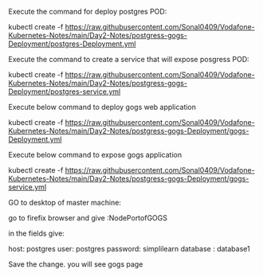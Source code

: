 Execute the command for deploy postgres POD:

kubectl create -f https://raw.githubusercontent.com/Sonal0409/Vodafone-Kubernetes-Notes/main/Day2-Notes/postgress-gogs-Deployment/postgres-Deployment.yml

Execute the command to create a service that will expose posgress POD:

kubectl create -f https://raw.githubusercontent.com/Sonal0409/Vodafone-Kubernetes-Notes/main/Day2-Notes/postgress-gogs-Deployment/postgres-service.yml

Execute below command to deploy gogs web application

kubectl create -f https://raw.githubusercontent.com/Sonal0409/Vodafone-Kubernetes-Notes/main/Day2-Notes/postgress-gogs-Deployment/gogs-Deployment.yml

Execute below command to expose gogs application

kubectl create -f https://raw.githubusercontent.com/Sonal0409/Vodafone-Kubernetes-Notes/main/Day2-Notes/postgress-gogs-Deployment/gogs-service.yml

GO to desktop of master machine:

go to firefix browser and give <privateipMaster>:NodePortofGOGS

in the fields give:

host: postgres
user: postgres
password: simplilearn
database : database1

Save the change. you will see gogs page






